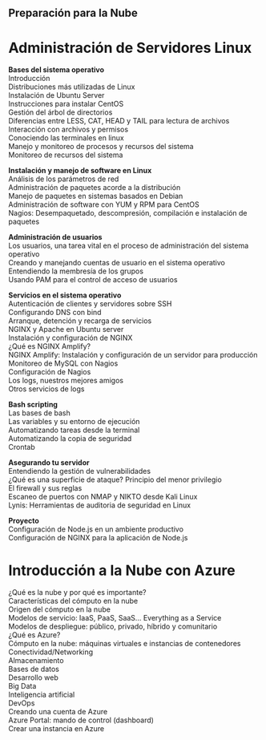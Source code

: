## Preparación para la Nube

# Administración de Servidores Linux  
**Bases del sistema operativo**  
Introducción  
Distribuciones más utilizadas de Linux  
Instalación de Ubuntu Server  
Instrucciones para instalar CentOS  
Gestión del árbol de directorios  
Diferencias entre LESS, CAT, HEAD y TAIL para lectura de archivos  
Interacción con archivos y permisos  
Conociendo las terminales en linux  
Manejo y monitoreo de procesos y recursos del sistema  
Monitoreo de recursos del sistema  

**Instalación y manejo de software en Linux**  
Análisis de los parámetros de red  
Administración de paquetes acorde a la distribución  
Manejo de paquetes en sistemas basados en Debian  
Administración de software con YUM y RPM para CentOS  
Nagios: Desempaquetado, descompresión, compilación e instalación de paquetes  

**Administración de usuarios**  
Los usuarios, una tarea vital en el proceso de administración del sistema operativo  
Creando y manejando cuentas de usuario en el sistema operativo  
Entendiendo la membresía de los grupos  
Usando PAM para el control de acceso de usuarios  

**Servicios en el sistema operativo**  
Autenticación de clientes y servidores sobre SSH  
Configurando DNS con bind  
Arranque, detención y recarga de servicios  
NGINX y Apache en Ubuntu server  
Instalación y configuración de NGINX  
¿Qué es NGINX Amplify?  
NGINX Amplify: Instalación y configuración de un servidor para producción  
Monitoreo de MySQL con Nagios  
Configuración de Nagios  
Los logs, nuestros mejores amigos  
Otros servicios de logs  

**Bash scripting**  
Las bases de bash  
Las variables y su entorno de ejecución  
Automatizando tareas desde la terminal  
Automatizando la copia de seguridad  
Crontab  

**Asegurando tu servidor**  
Entendiendo la gestión de vulnerabilidades  
¿Qué es una superficie de ataque? Principio del menor privilegio  
El firewall y sus reglas  
Escaneo de puertos con NMAP y NIKTO desde Kali Linux  
Lynis: Herramientas de auditoria de seguridad en Linux  

**Proyecto**  
Configuración de Node.js en un ambiente productivo  
Configuración de NGINX para la aplicación de Node.js  


# Introducción a la Nube con Azure  
¿Qué es la nube y por qué es importante?  
Características del cómputo en la nube  
Origen del cómputo en la nube  
Modelos de servicio: IaaS, PaaS, SaaS... Everything as a Service  
Modelos de despliegue: público, privado, híbrido y comunitario  
¿Qué es Azure?  
Cómputo en la nube: máquinas virtuales e instancias de contenedores  
Conectividad/Networking  
Almacenamiento  
Bases de datos  
Desarrollo web  
Big Data  
Inteligencia artificial  
DevOps  
Creando una cuenta de Azure  
Azure Portal: mando de control (dashboard)  
Crear una instancia en Azure   















